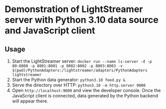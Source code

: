 # Demonstration of LightStreamer server with Python 3.10 data source and JavaScript client

## Usage
1. Start the LightStreamer server:
```docker run --name ls-server -d -p 80:8080 -p 8001:8001 -p 8002:8002 -p 8003:8003 -v $(pwd)/PythonAdapters:/lightstreamer/adapters/PythonAdapters lightstreamer```
2. Start the Python data generator:
```python3.10 feed.py &```
3. Serve the directory over HTTP:
```python3.10 -m http.server 9000```
4. Open `http://localhost:9000` and view the developer console.  Once the JavaScript client is connected, data generated by the Python backend will appear there.